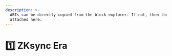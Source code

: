 ```yaml
---
description: >-
  ABIs can be directly copied from the block explorer. If not, then they are
  attached here.
---
```


# 1️⃣ ZKsync Era

